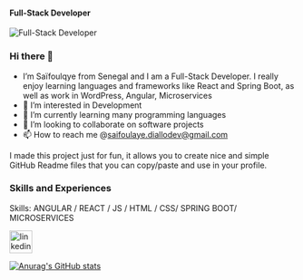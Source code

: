 #### Full-Stack Developer
![Full-Stack Developer](https://arturssmirnovs.github.io/github-profile-readme-generator/images/banner.png)


### Hi there 👋
- I’m Saïfoulqye from Senegal and I am a Full-Stack Developer. I really enjoy learning languages and frameworks like React and Spring Boot, as well as work in WordPress,
Angular, Microservices
- 👀 I’m interested in Development 
- 🌱 I’m currently learning many programming languages 
- 💞️ I’m looking to collaborate on software projects 
- 📫 How to reach me @saifoulaye.diallodev@gmail.com 


I made this project just for fun, it allows you to create nice and simple GitHub Readme files that you can copy/paste and use in your profile.

### Skills and Experiences

Skills: ANGULAR / REACT / JS / HTML / CSS/ SPRING BOOT/ MICROSERVICES


[<img src='https://cdn.jsdelivr.net/npm/simple-icons@3.0.1/icons/linkedin.svg' alt='linkedin' height='40'>](https://www.linkedin.com/in/https://www.linkedin.com/in/diallocode//)  



[![Anurag's GitHub stats](https://github-readme-stats.vercel.app/api?username=diallodeveloper)](https://github.com/anuraghazra/github-readme-stats)
<!---
diallodeveloper/diallodeveloper is a ✨ special ✨ repository because its `README.md` (this file) appears on your GitHub profile.
You can click the Preview link to take a look at your changes.
--->

